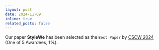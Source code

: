 ```yaml
---
layout: post
date: 2024-11-09
inline: true
related_posts: false
---
```


Our paper <b>StyleWe</b> has been selected as the `Best Paper` by <u>CSCW 2024</u> (One of 5 Awardees, <b>1%</b>).
